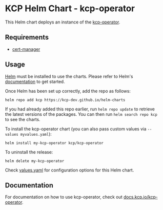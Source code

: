 # KCP Helm Chart - kcp-operator

This Helm chart deploys an instance of the [kcp-operator](https://github.com/kcp-dev/kcp-operator).

## Requirements

* [cert-manager](https://cert-manager.io/docs/installation)

## Usage

[Helm](https://helm.sh) must be installed to use the charts. Please refer to Helm's
[documentation](https://helm.sh/docs) to get started.

Once Helm has been set up correctly, add the repo as follows:

```shell
helm repo add kcp https://kcp-dev.github.io/helm-charts
```

If you had already added this repo earlier, run `helm repo update` to retrieve the latest versions
of the packages. You can then run `helm search repo kcp` to see the charts.

To install the kcp-operator chart (you can also pass custom values via `--values myvalues.yaml`):

```shell
helm install my-kcp-operator kcp/kcp-operator
```

To uninstall the release:

```shell
helm delete my-kcp-operator
```

Check [values.yaml](./values.yaml) for configuration options for this Helm chart.

## Documentation

For documentation on how to use kcp-operator, check out [docs.kcp.io/kcp-operator](https://docs.kcp.io/kcp-operator).

